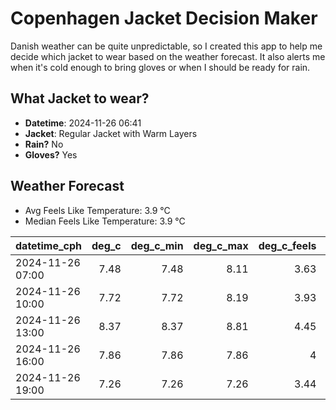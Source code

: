 
# Copenhagen Jacket Decision Maker

Danish weather can be quite unpredictable, so I created this app to help me decide which jacket to wear based on the weather forecast. 
It also alerts me when it's cold enough to bring gloves or when I should be ready for rain.

## What Jacket to wear?

- **Datetime**: 2024-11-26 06:41
- **Jacket**: Regular Jacket with Warm Layers
- **Rain?** No
- **Gloves?** Yes

## Weather Forecast
- Avg Feels Like Temperature: 3.9 °C
- Median Feels Like Temperature: 3.9 °C

| datetime_cph     |   deg_c |   deg_c_min |   deg_c_max |   deg_c_feels | weather   | wind   | rain   |
|:-----------------|--------:|------------:|------------:|--------------:|:----------|:-------|:-------|
| 2024-11-26 07:00 |    7.48 |        7.48 |        8.11 |          3.63 | Clouds    | High   | None   |
| 2024-11-26 10:00 |    7.72 |        7.72 |        8.19 |          3.93 | Clouds    | High   | None   |
| 2024-11-26 13:00 |    8.37 |        8.37 |        8.81 |          4.45 | Clouds    | High   | None   |
| 2024-11-26 16:00 |    7.86 |        7.86 |        7.86 |          4    | Clouds    | High   | None   |
| 2024-11-26 19:00 |    7.26 |        7.26 |        7.26 |          3.44 | Clouds    | High   | None   |
        